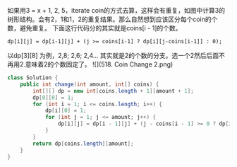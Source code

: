 如果用3 = x + 1, 2, 5，iterate coin的方式去算，这样会有重复，如图中计算3的树形结构。会有2，1和1，2的重复结果。那么自然想到应该区分每个coin的个数，避免重复。
下面这行代码分的其实就是coins[i - 1]的个数。

    dp[i][j] = dp[i-1][j] + (j >= coins[i-1] ? dp[i][j-coins[i-1]] : 0);

以dp[3][8] 为例，2,8; 2,6; 2,4... 其实就是2的个数的分支。选一个2然后后面不再用2.意味着2的个数固定了。
![](518. Coin Change 2.png)
```java
class Solution {
    public int change(int amount, int[] coins) {
        int[][] dp = new int[coins.length + 1][amount + 1];
        dp[0][0] = 1;
        for (int i = 1; i <= coins.length; i++) {
            dp[i][0] = 1;
            for (int j = 1; j <= amount; j++) {
                dp[i][j] = dp[i - 1][j] + (j - coins[i - 1] >= 0 ? dp[i][j - coins[i - 1]] : 0);
            }
        }
        return dp[coins.length][amount];
    }
}
```
